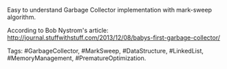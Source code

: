 Easy to understand Garbage Collector implementation with mark-sweep algorithm.

According to Bob Nystrom's article: http://journal.stuffwithstuff.com/2013/12/08/babys-first-garbage-collector/

Tags:
    #GarbageCollector,
    #MarkSweep,
    #DataStructure,
    #LinkedList,
    #MemoryManagement,
    #PrematureOptimization.
